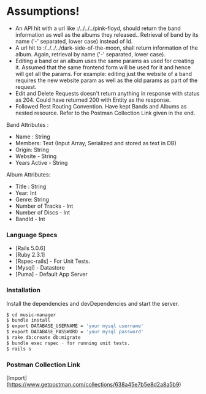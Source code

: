# Assumptions!

   - An API hit with a url like <host>:<port>/../../../pink-floyd, should return the band information as well as the albums they released.. Retrieval of band by its name ('-' separated, lower case) instead of Id.
   - A url hit to <host>:<port>/../../../dark-side-of-the-moon, shall return information of the album. Again, retrieval by name ('-' separated, lower case).
   - Editing a band or an album uses the same params as used for creating it. Assumed that the same frontend form will be used for it and hence will get all the params. For example: editing just the website of a band requires the new website param as well as the old params as part of the request.
   - Edit and Delete Requests doesn't return anything in response with status as 204. Could have returned 200 with Entity as the response.
   - Followed Rest Routing Convention. Have kept Bands and Albums as nested resource. Refer to the Postman Collection Link given in the end.


Band Attributes :
  - Name : String
  - Members: Text (Input Array, Serialized and stored as text in DB)
  - Origin: String
  - Website - String
  - Years Active - String
  
Album Attributes: 
  - Title : String
  - Year: Int
  - Genre: String
  - Number of Tracks - Int
  - Number of Discs - Int
  - BandId - Int

### Language Specs

* [Rails 5.0.6] 
* [Ruby 2.3.1] 
* [Rspec-rails] - For Unit Tests.
* [Mysql] - Datastore
* [Puma] - Default App Server


### Installation
Install the dependencies and devDependencies and start the server.

```sh
$ cd music-manager
$ bundle install
$ export DATABASE_USERNAME = 'your mysql username'
$ export DATABASE_PASSWORD = 'your mysql password'
$ rake db:create db:migrate
$ bundle exec rspec - for running unit tests.
$ rails s
```

### Postman Collection Link

[Import] (https://www.getpostman.com/collections/638a45e7b5e8d2a8a5b9)




